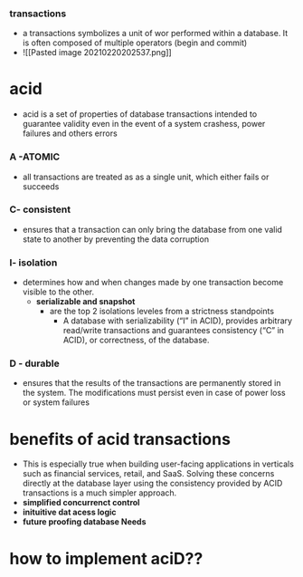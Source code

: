 ### transactions 
 - a transactions symbolizes a unit of wor performed within a database. It is often composed of multiple operators (begin and commit)
 - ![[Pasted image 20210220202537.png]]
 # acid 
 - acid is a set of properties of database transactions intended to guarantee validity even in the event of a system crashess, power failures and others errors
 ### A -ATOMIC
 - all transactions are treated as as a single unit, which either fails or succeeds
 ### C- consistent 
 - ensures that a transaction can only bring the database from one valid state to another by preventing the data corruption 
 ### I- isolation
 - determines how and when changes made by one transaction become visible to the other. 
	 - **serializable and snapshot**
		 - are the top 2 isolations leveles from a strictness standpoints
			 - A database with serializability (“I” in ACID), provides arbitrary read/write transactions and guarantees consistency (“C” in ACID), or correctness, of the database.
### D - durable 
- ensures that the results of the transactions are permanently stored in the system. The modifications must persist even in case of power loss or system failures
# benefits of acid transactions 
- This is especially true when building user-facing applications in verticals such as financial services, retail, and SaaS. Solving these concerns directly at the database layer using the consistency provided by ACID transactions is a much simpler approach.
- **simplified concurrenct control**
- **inituitive dat acess logic**
-  **future proofing database Needs**

# how to implement aciD??